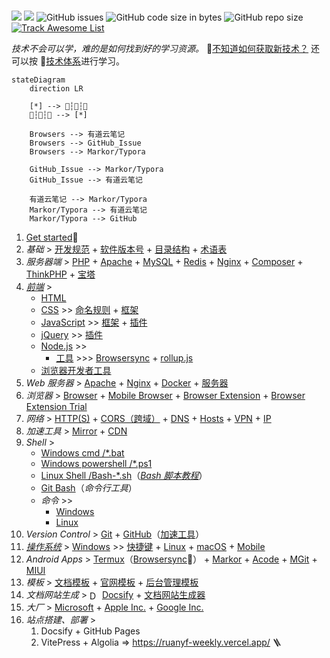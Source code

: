 <br/>

![](https://flat.badgen.net/github/last-commit/vc-awesome/docs-learning?icon=github&color=blue)
![](https://flat.badgen.net/github/commits/vc-awesome/docs-learning?icon=github)
![GitHub issues](https://img.shields.io/github/issues/vc-awesome/docs-learning?logo=github&style=flat-square&color=lightgrey)
![GitHub code size in bytes](https://img.shields.io/github/languages/code-size/vc-awesome/docs-learning?logo=github&style=social)
![GitHub repo size](https://img.shields.io/github/repo-size/vc-awesome/docs-learning?logo=github&style=social)
<span class="animate__animated animate__pulse animate__infinite" style="display: inline-block">[![Track Awesome List](https://www.trackawesomelist.com/badge.svg)](os/tools/github.md#awesome-lists)</span>


<div class="flash-messages">
  <div class="flash">
    <i>技术不会可以学，难的是如何找到好的学习资源。</i>
    👏<a href="/index-theme-vue.html#/home/book">不知道如何获取新技术？</a> 还可以按 📖<a href="/index-theme-vue.html#/tech-stack/README">技术体系</a>进行学习。
  </div>
</div>

```mermaid
stateDiagram
    direction LR
    
    [*] --> 🛫┆🥳┆🛬
    🛫┆🥳┆🛬 --> [*]    
    
    Browsers --> 有道云笔记
    Browsers --> GitHub_Issue
    Browsers --> Markor/Typora
    
    GitHub_Issue --> Markor/Typora
    GitHub_Issue --> 有道云笔记

    有道云笔记 --> Markor/Typora
    Markor/Typora --> 有道云笔记
    Markor/Typora --> GitHub
```


1. [Get started](home/get-started.md)🔻
2. _基础_ > [开发规范](home/README.md#开发规范) + [软件版本号](home/semver.md) + [目录结构](home/toc.md) + [术语表](home/README.md#术语表)
3. *服务器端* > [PHP](back-end/php/README.md) + [Apache](back-end/apache.md) + [MySQL](database/mysql/README.md) + [Redis](database/redis/README.md) + [Nginx](back-end/nginx.md) + [Composer](back-end/composer/README.md) + [ThinkPHP](back-end/thinkphp/README.md) + [宝塔](os/tools/bt.md)
4. _[前端](front-end/README.md)_ > 
    - [HTML](front-end/html/README.md)
    - [CSS](front-end/css/README.md) >> [命名规则](front-end/css/css-命名规则.md) + [框架](开发框架/README.md#css-框架)
    - [JavaScript](front-end/javascript/README.md) >> [框架](开发框架/README.md#javascript-框架) + [插件](开发框架/javascript-plugins.md)
    - [jQuery](front-end/jquery.md) >> [插件](开发框架/README.md#jQueryjs)
    - [Node.js](front-end/node.js/README.md) >> 
        - [工具](front-end/node.js/nodejs-modules.md) >>> [Browsersync](front-end/node.js/README.md#browser-sync) + [rollup.js](front-end/node.js/nodejs-modules#rollupjs)
    - [浏览器开发者工具](os/tools/browser.md#开发者工具)
5. _Web 服务器_ > [Apache](back-end/apache.md) + [Nginx](back-end/nginx.md) + [Docker](back-end/docker.md) + [服务器](essential/hosting.md)
6. _浏览器_ > [Browser](os/tools/browser.md) + [Mobile Browser](os/mobile/browser.md) + [Browser Extension](os/tools/browser-extensions.md) + [Browser Extension Trial](os/tools/browser-extensions-trial.md)
7. _网络_ > [HTTP(S)](essential/http.md) + [CORS（跨域）](essential/http.md#跨域) + [DNS](essential/dns.md) + [Hosts](os/tools/hosts.md) + [VPN](os/tools/vpn.md) + [IP](essential/ip.md)
8. _加速工具_ > [Mirror](home/README.md#镜像站) + [CDN](front-end/cdn.md)
9. _Shell_ >
    - [Windows cmd /*.bat](os/windows/README.md#windows-bat-脚本)
    - [Windows powershell /*.ps1](os/windows/README.md#windows-powershell)
    -  [Linux Shell /Bash-*.sh](os/linux/linux-shell.md)（[*Bash 脚本教程*](https://wangdoc.com/bash/)）
    - [Git Bash](https://git-scm.com/book/en/v2/Appendix-A:-Git-in-Other-Environments-Git-in-Bash)（*命令行工具*）
    - _命令_ >>
        - [Windows](os/windows/windows-cli.md)
        - [Linux](os/linux/linux%20指令.md)
10. _Version Control_ > [Git](os/tools/git.md) + [GitHub](os/tools/github.md)（[加速工具](os/tools/github.md#工具)）
11. _[操作系统](os/README.md)_ > [Windows](os/windows/README.md) >> [快捷键](os/windows/README.md#windows-快捷键-⌨) + [Linux](os/linux/README.md) + [macOS](os/mac/README.md) + [Mobile](os/mobile/README.md)
12. _Android Apps_ > [Termux](os/mobile/app-termux.md)（[Browsersync](os/mobile/app-termux.md#%e5%a6%82%e4%bd%95%e5%ae%89%e8%a3%85-nodejs-%e5%92%8c-browsersync-%ef%bc%9f)👏） + [Markor](os/mobile/README.md#markor) + [Acode](os/mobile/README.md#acode) + [MGit](os/mobile/mgit.md) + [MIUI](os/mobile/mi.md)
13. _模板_ > [文档模板](home/document-template.md) + [官网模板](开发框架/official-website.md) + [后台管理模板](开发框架/后台模板/README.md)
14. _文档网站生成_ > <img src="_media/favicon-docsify.ico" alt="Docsify" valign="middle" width="16" /> [Docsify](os/tools/docsify.md) + [文档网站生成器](开发框架/README.md#文档网站生成器)
15. _大厂_ > [Microsoft]() + [Apple Inc.]() + [Google Inc.](os/tools/google.md)
16. _站点搭建、部署_ > 
    1. Docsify + GitHub Pages
    2. VitePress + Algolia ⇒ https://ruanyf-weekly.vercel.app/ 🪜
